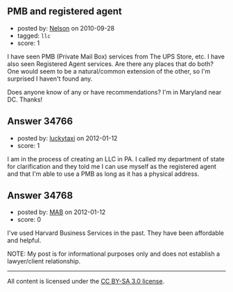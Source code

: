 ## PMB and registered agent

- posted by: [Nelson](https://stackexchange.com/users/-1/4273-nelson) on 2010-09-28
- tagged: `llc`
- score: 1

I have seen PMB (Private Mail Box) services from The UPS Store, etc.  I have also seen Registered Agent services.  Are there any places that do both?  One  would seem to be a natural/common extension of the other, so I'm surprised I haven't found any.

Does anyone know of any or have recommendations?  I'm in Maryland near DC.  Thanks!


## Answer 34766

- posted by: [luckytaxi](https://stackexchange.com/users/-1/15584-luckytaxi) on 2012-01-12
- score: 1

I am in the process of creating an LLC in PA. I called my department of state for clarification and they told me I can use myself as the registered agent and that I'm able to use a PMB as long as it has a physical address. 


## Answer 34768

- posted by: [MAB](https://stackexchange.com/users/-1/15587-mab) on 2012-01-12
- score: 0

I've used Harvard Business Services in the past.  They have been affordable and helpful.

NOTE: My post is for informational purposes only and does not establish a lawyer/client relationship.



---

All content is licensed under the [CC BY-SA 3.0 license](https://creativecommons.org/licenses/by-sa/3.0/).
